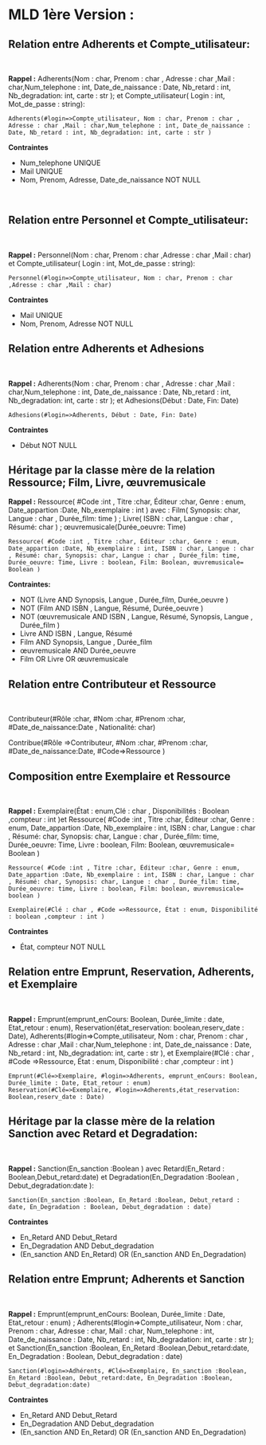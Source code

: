 # MLD 1ère Version : 

## Relation entre Adherents et Compte_utilisateur:
<br>

**Rappel :** Adherents(Nom : char, Prenom : char , Adresse : char ,Mail : char,Num_telephone : int, Date_de_naissance : Date, Nb_retard : int, Nb_degradation: int, carte : str ); et Compte_utilisateur( Login : int, Mot_de_passe : string):

    Adherents(#login=>Compte_utilisateur, Nom : char, Prenom : char , Adresse : char ,Mail : char,Num_telephone : int, Date_de_naissance : Date, Nb_retard : int, Nb_degradation: int, carte : str )

**Contraintes**
- Num_telephone UNIQUE
- Mail UNIQUE
- Nom, Prenom, Adresse, Date_de_naissance NOT NULL

<br>

## Relation entre Personnel et Compte_utilisateur:
<br>

**Rappel :** Personnel(Nom : char, Prenom : char ,Adresse : char ,Mail : char) et Compte_utilisateur( Login : int, Mot_de_passe : string):

    Personnel(#login=>Compte_utilisateur, Nom : char, Prenom : char ,Adresse : char ,Mail : char)

**Contraintes**
- Mail UNIQUE
- Nom, Prenom, Adresse NOT NULL

## Relation entre Adherents et Adhesions
<br>

**Rappel :** Adherents(Nom : char, Prenom : char , Adresse : char ,Mail : char,Num_telephone : int, Date_de_naissance : Date, Nb_retard : int, Nb_degradation: int, carte : str ); et Adhesions(Début : Date, Fin: Date)

    Adhesions(#login=>Adherents, Début : Date, Fin: Date)

**Contraintes**
- Début NOT NULL

## Héritage par la classe mère de la relation Ressource; Film, Livre, œuvremusicale

**Rappel :** Ressource( #Code :int , Titre :char, Éditeur :char, Genre : enum, Date_appartion :Date, Nb_exemplaire : int ) avec : Film( Synopsis: char, Langue : char , Durée_film: time  ) ; Livre( ISBN : char, Langue : char , Résumé: char ) ; œuvremusicale(Durée_oeuvre: Time)

    Ressource( #Code :int , Titre :char, Éditeur :char, Genre : enum, Date_appartion :Date, Nb_exemplaire : int, ISBN : char, Langue : char , Résumé: char, Synopsis: char, Langue : char , Durée_film: time, Durée_oeuvre: Time, Livre : boolean, Film: Boolean, œuvremusicale= Boolean )

**Contraintes:**
- NOT (Livre AND Synopsis, Langue , Durée_film, Durée_oeuvre )
- NOT (Film AND ISBN , Langue, Résumé, Durée_oeuvre )
- NOT (œuvremusicale AND ISBN , Langue, Résumé, Synopsis, Langue , Durée_film )
- Livre AND ISBN , Langue, Résumé
- Film AND Synopsis, Langue , Durée_film
- œuvremusicale AND Durée_oeuvre
- Film OR Livre OR œuvremusicale


## Relation entre Contributeur et Ressource 
<br>

Contributeur(#Rôle :char, #Nom :char, #Prenom :char, #Date_de_naissance:Date , Nationalité: char) 

Contribue(#Rôle =>Contributeur, #Nom :char, #Prenom :char, #Date_de_naissance:Date, #Code=>Ressource ) 

## Composition entre Exemplaire et Ressource 
<br>

**Rappel :** Exemplaire(État : enum,Clé : char , Disponibilités : Boolean ,compteur : int )et Ressource( #Code :int , Titre :char, Éditeur :char, Genre : enum, Date_appartion :Date, Nb_exemplaire : int, ISBN : char, Langue : char , Résumé: char, Synopsis: char, Langue : char , Durée_film: time, Durée_oeuvre: Time, Livre : boolean, Film: Boolean, œuvremusicale= Boolean )

    Ressource( #Code :int , Titre :char, Éditeur :char, Genre : enum, Date_appartion :Date, Nb_exemplaire : int, ISBN : char, Langue : char , Résumé: char, Synopsis: char, Langue : char , Durée_film: time, Durée_oeuvre: time, Livre : boolean, Film: boolean, œuvremusicale= boolean )

    Exemplaire(#Clé : char , #Code =>Ressource, État : enum, Disponibilité : boolean ,compteur : int )

**Contraintes**
- État, compteur NOT NULL

## Relation entre Emprunt, Reservation, Adherents, et Exemplaire 
<br>

**Rappel :** Emprunt(emprunt_enCours: Boolean, Durée_limite : date, Etat_retour : enum), Reservation(état_reservation: boolean,reserv_date : Date), Adherents(#login=>Compte_utilisateur, Nom : char, Prenom : char , Adresse : char ,Mail : char,Num_telephone : int, Date_de_naissance : Date, Nb_retard : int, Nb_degradation: int, carte : str ), et Exemplaire(#Clé : char , #Code =>Ressource, État : enum, Disponibilité : char ,compteur : int )


    Emprunt(#Clé=>Exemplaire, #login=>Adherents, emprunt_enCours: Boolean, Durée_limite : Date, Etat_retour : enum)
    Reservation(#Clé=>Exemplaire, #login=>Adherents,état_reservation: Boolean,reserv_date : Date)


## Héritage par la classe mère de la relation Sanction avec Retard et Degradation:   
<br>

**Rappel :** Sanction(En_sanction :Boolean ) avec Retard(En_Retard : Boolean,Debut_retard:date) et Degradation(En_Degradation :Boolean , Debut_degradation:date ): 

    Sanction(En_sanction :Boolean, En_Retard :Boolean, Debut_retard : date, En_Degradation : Boolean, Debut_degradation : date)

**Contraintes**
- En_Retard AND Debut_Retard
- En_Degradation AND Debut_degradation
- (En_sanction AND En_Retard) OR (En_sanction AND En_Degradation)

## Relation entre Emprunt; Adherents et Sanction
<br>

**Rappel :** Emprunt(emprunt_enCours: Boolean, Durée_limite : Date, Etat_retour : enum) ; Adherents(#login=>Compte_utilisateur, Nom : char, Prenom : char, Adresse : char, Mail : char, Num_telephone : int, Date_de_naissance : Date, Nb_retard : int, Nb_degradation: int, carte : str ); et Sanction(En_sanction :Boolean, En_Retard :Boolean,Debut_retard:date, En_Degradation : Boolean, Debut_degradation : date)
    
    Sanction(#login=>Adhérents, #Clé=>Exemplaire, En_sanction :Boolean, En_Retard :Boolean, Debut_retard:date, En_Degradation :Boolean, Debut_degradation:date)

**Contraintes**
- En_Retard AND Debut_Retard
- En_Degradation AND Debut_degradation
- (En_sanction AND En_Retard) OR (En_sanction AND En_Degradation)










